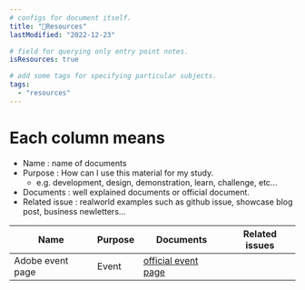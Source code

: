 ```yaml
---
# configs for document itself.
title: "🚚Resources"
lastModified: "2022-12-23"

# field for querying only entry point notes.
isResources: true

# add some tags for specifying particular subjects.
tags:
  - "resources"
---
```

# Each column means
- Name : name of documents
- Purpose : How can I use this material for my study.
	- e.g. development, design, demonstration, learn, challenge, etc...
- Documents : well explained documents or official document.
- Related issue : realworld examples such as github issue, showcase blog post, business newletters...

| Name             | Purpose | Documents | Related issues |
| ---------------- | ------- | --------- | -------------- |
| Adobe event page | Event   | [official event page](https://www.adobe.com/kr/events.html)          |                |
